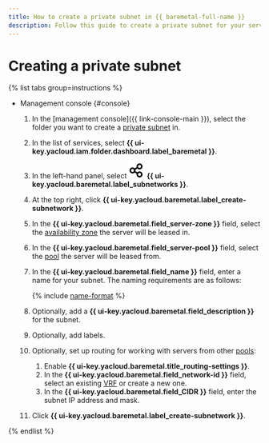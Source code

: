 ```yaml
---
title: How to create a private subnet in {{ baremetal-full-name }}
description: Follow this guide to create a private subnet for your servers in {{ baremetal-full-name }}.
---
```


# Creating a private subnet

{% list tabs group=instructions %}

- Management console {#console}

  1. In the [management console]({{ link-console-main }}), select the folder you want to create a [private subnet](../concepts/network.md#private-subnet) in.
  1. In the list of services, select **{{ ui-key.yacloud.iam.folder.dashboard.label_baremetal }}**.
  1. In the left-hand panel, select ![icon](../../_assets/console-icons/nodes-right.svg) **{{ ui-key.yacloud.baremetal.label_subnetworks }}**.
  1. At the top right, click **{{ ui-key.yacloud.baremetal.label_create-subnetwork }}**.
  1. In the **{{ ui-key.yacloud.baremetal.field_server-zone }}** field, select the [availability zone](../../overview/concepts/geo-scope.md) the server will be leased in.
  1. In the **{{ ui-key.yacloud.baremetal.field_server-pool }}** field, select the [pool](../concepts/servers.md#server-pools) the server will be leased from.
  1. In the **{{ ui-key.yacloud.baremetal.field_name }}** field, enter a name for your subnet. The naming requirements are as follows:

     {% include [name-format](../../_includes/name-format.md) %}

  1. Optionally, add a **{{ ui-key.yacloud.baremetal.field_description }}** for the subnet.
  1. Optionally, add labels.
  1. Optionally, set up routing for working with servers from other [pools](../concepts/servers.md#server-pools):

     1. Enable **{{ ui-key.yacloud.baremetal.title_routing-settings }}**.
     1. In the **{{ ui-key.yacloud.baremetal.field_network-id }}** field, select an existing [VRF](../concepts/network.md#vrf-segment) or create a new one.
     1. In the **{{ ui-key.yacloud.baremetal.field_CIDR }}** field, enter the subnet IP address and mask.

  1. Click **{{ ui-key.yacloud.baremetal.label_create-subnetwork }}**.

{% endlist %}
